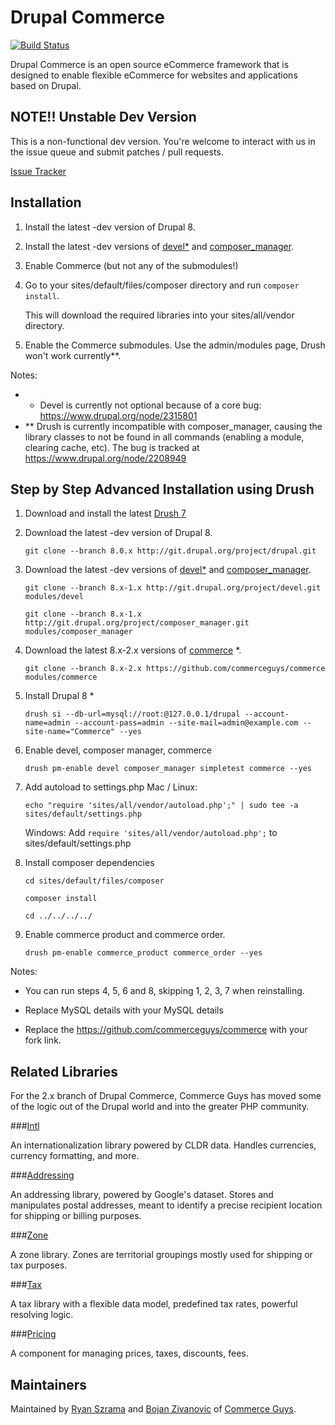 Drupal Commerce
===============
[![Build Status](https://travis-ci.org/commerceguys/commerce.svg?branch=8.x-2.x)](https://travis-ci.org/commerceguys/commerce)

Drupal Commerce is an open source eCommerce framework that is designed to
enable flexible eCommerce for websites and applications based on Drupal.

NOTE!! Unstable Dev Version
---------------------------

This is a non-functional dev version. You're welcome to interact with us in the
issue queue and submit patches / pull requests.

[Issue Tracker](https://drupal.org/project/issues/commerce)

Installation
------------------

1. Install the latest -dev version of Drupal 8.
2. Install the latest -dev versions of [devel*](https://www.drupal.org/project/devel) and [composer_manager](https://drupal.org/project/composer_manager).
3. Enable Commerce (but not any of the submodules!)
4. Go to your sites/default/files/composer directory and run `composer install`.

   This will download the required libraries into your sites/all/vendor directory.
4. Enable the Commerce submodules. Use the admin/modules page, Drush won't work currently**.

Notes:
- * Devel is currently not optional because of a core bug: https://www.drupal.org/node/2315801
- ** Drush is currently incompatible with composer_manager, causing the library classes to not be found in all commands (enabling a module, clearing cache, etc). The bug is tracked at https://www.drupal.org/node/2208949

Step by Step Advanced Installation using Drush
------------------
1. Download and install the latest [Drush 7](https://github.com/drush-ops/drush#installupdate---composer)
2. Download the latest -dev version of Drupal 8.

    `git clone --branch 8.0.x http://git.drupal.org/project/drupal.git`

3. Download the latest -dev versions of [devel*](https://www.drupal.org/project/devel) and [composer_manager](https://drupal.org/project/composer_manager).

    `git clone --branch 8.x-1.x http://git.drupal.org/project/devel.git modules/devel`

    `git clone --branch 8.x-1.x http://git.drupal.org/project/composer_manager.git modules/composer_manager`
    
4. Download the latest 8.x-2.x versions of [commerce](https://github.com/commerceguys/commerce) *.

    `git clone --branch 8.x-2.x https://github.com/commerceguys/commerce modules/commerce`

4. Install Drupal 8 *

    `drush si --db-url=mysql://root:@127.0.0.1/drupal --account-name=admin --account-pass=admin --site-mail=admin@example.com --site-name="Commerce" --yes`
5. Enable devel, composer manager, commerce

    `drush pm-enable devel composer_manager simpletest commerce --yes`
6. Add autoload to settings.php
    Mac / Linux: 
    
    `echo "require 'sites/all/vendor/autoload.php';" | sudo tee -a sites/default/settings.php`
    
    Windows: Add `require 'sites/all/vendor/autoload.php';` to sites/default/settings.php
7. Install composer dependencies

    `cd sites/default/files/composer`

    `composer install`

    `cd ../../../../`
8. Enable commerce product and commerce order.

    `drush pm-enable commerce_product commerce_order --yes`

Notes:

- You can run steps 4, 5, 6 and 8, skipping 1, 2, 3, 7 when reinstalling.

- Replace MySQL details with your MySQL details

- Replace the https://github.com/commerceguys/commerce with your fork link.

Related Libraries
------------------

For the 2.x branch of Drupal Commerce, Commerce Guys has moved some of the logic
out of the Drupal world and into the greater PHP community.

###[Intl](https://github.com/commerceguys/intl)

An internationalization library powered by CLDR data.
Handles currencies, currency formatting, and more.

###[Addressing](https://github.com/commerceguys/addressing)

An addressing library, powered by Google's dataset.
Stores and manipulates postal addresses, meant to identify a precise recipient location for shipping or billing purposes.

###[Zone](https://github.com/commerceguys/zone)

A zone library. Zones are territorial groupings mostly used for shipping or tax purposes.

###[Tax](https://github.com/commerceguys/tax)

A tax library with a flexible data model, predefined tax rates, powerful resolving logic.

###[Pricing](https://github.com/commerceguys/pricing)

A component for managing prices, taxes, discounts, fees.

Maintainers
-----------

Maintained by [Ryan Szrama](https://www.drupal.org/u/rszrama) and
[Bojan Zivanovic](https://www.drupal.org/u/bojanz) of
[Commerce Guys](http://commerceguys.com/).
